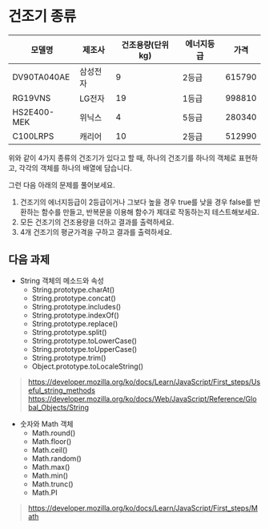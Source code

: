 # 건조기 종류

|모델명|제조사|건조용량(단위 kg)|에너지등급|가격|
|-|-|-|-|-|
|DV90TA040AE|삼성전자|9|2등급|615790|
|RG19VNS|LG전자|19|1등급|998810|
|HS2E400-MEK|위닉스|4|5등급|280340|
|C100LRPS|캐리어|10|2등급|512990|

위와 같이 4가지 종류의 건조기가 있다고 할 때,
하나의 건조기를 하나의 객체로 표현하고,
각각의 객체를 하나의 배열에 담습니다.

그런 다음 아래의 문제를 풀어보세요.

1. 건조기의 에너지등급이 2등급이거나 그보다 높을 경우 true를 낮을 경우 false를 반환하는 함수를 만들고, 반복문을 이용해 함수가 제대로 작동하는지 테스트해보세요.
2. 모든 건조기의 건조용량을 더하고 결과를 출력하세요.
3. 4개 건조기의 평균가격을 구하고 결과를 출력하세요.

## 다음 과제

+ String 객체의 메소드와 속성
    + String.prototype.charAt()  
    + String.prototype.concat()
    + String.prototype.includes()
    + String.prototype.indexOf()
    + String.prototype.replace()
    + String.prototype.split()
    + String.prototype.toLowerCase()
    + String.prototype.toUpperCase()
    + String.prototype.trim()
    + Object.prototype.toLocaleString()

> https://developer.mozilla.org/ko/docs/Learn/JavaScript/First_steps/Useful_string_methods  
https://developer.mozilla.org/ko/docs/Web/JavaScript/Reference/Global_Objects/String


+ 숫자와 Math 객체  
    + Math.round()  
    + Math.floor()  
    + Math.ceil()  
    + Math.random()  
    + Math.max()  
    + Math.min()  
    + Math.trunc()  
    + Math.PI

> https://developer.mozilla.org/ko/docs/Learn/JavaScript/First_steps/Math  